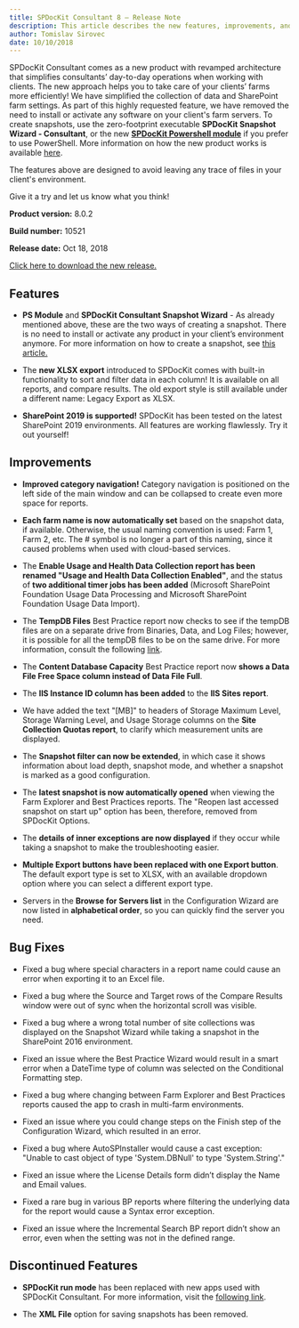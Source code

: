 ```yaml
---
title: SPDocKit Consultant 8 — Release Note
description: This article describes the new features, improvements, and bug fixes that are delivered in SPDocKit Consultant 8. 
author: Tomislav Sirovec
date: 10/10/2018
---
```


SPDocKit Consultant comes as a new product with revamped architecture that simplifies consultants’ day-to-day operations when working with clients. The new approach helps you to take care of your clients’ farms more efficiently! We have simplified the collection of data and SharePoint farm settings. As part of this highly requested feature, we have removed the need to install or activate any software on your client's farm servers. To create snapshots, use the zero-footprint executable __SPDocKit Snapshot Wizard - Consultant__, or the new __[SPDocKit Powershell module](https://www.powershellgallery.com/packages/SysKit.SPDocKit.PS)__ if you prefer to use PowerShell. More information on how the new product works is available [here](#internal/how-to/create-snapshot).

The features above are designed to avoid leaving any trace of files in your client's environment.

Give it a try and let us know what you think! 

__Product version:__ 8.0.2 

__Build number:__ 10521 

__Release date:__ Oct 18, 2018 

[Click here to download the new release.](https://www.syskit.com/products/spdockit/download/)


## Features

* __PS Module__ and __SPDocKit Consultant Snapshot Wizard__ - As already mentioned above, these are the two ways of creating a snapshot. There is no need to install or activate any product in your client’s environment anymore. For more information on how to create a snapshot, see [this article.](#internal/how-to/create-snapshot)


* The __new XLSX export__ introduced to SPDocKit comes with built-in functionality to sort and filter data in each column! It is available on all reports, and compare results. The old export style is still available under a different name: Legacy Export as XLSX.

* __SharePoint 2019 is supported!__ SPDocKit has been tested on the latest SharePoint 2019 environments. All features are working flawlessly. Try it out yourself!

## Improvements

* __Improved category navigation!__ Category navigation is positioned on the left side of the main window and can be collapsed to create even more space for reports.

* __Each farm name is now automatically set__ based on the snapshot data, if available. Otherwise, the usual naming convention is used: Farm 1, Farm 2, etc. The # symbol is no longer a part of this naming, since it caused problems when used with cloud-based services.

* The __Enable Usage and Health Data Collection report has been renamed "Usage and Health Data Collection Enabled"__, and the status of __two additional timer jobs has been added__ (Microsoft SharePoint Foundation Usage Data Processing and Microsoft SharePoint Foundation Usage Data Import).

* The __TempDB Files__ Best Practice report now checks to see if the tempDB files are on a separate drive from Binaries, Data, and Log Files; however, it is possible for all the tempDB files to be on the same drive. For more information, consult the following [link](https://docs.syskit.com/bp/v1/databases/tempdb/files/). 

* The __Content Database Capacity__ Best Practice report now __shows a Data File Free Space column instead of Data File Full__.

* The __IIS Instance ID column has been added__ to the __IIS Sites report__.

* We have added the text "[MB]" to headers of Storage Maximum Level, Storage Warning Level, and Usage Storage columns on the __Site Collection Quotas report__, to clarify which measurement units are displayed.

* The __Snapshot filter can now be extended__, in which case it shows information about load depth, snapshot mode, and whether a snapshot is marked as a good configuration.

* The __latest snapshot is now automatically opened__ when viewing the Farm Explorer and Best Practices reports. The "Reopen last accessed snapshot on start up" option has been, therefore, removed from SPDocKit Options. 

* The __details of inner exceptions are now displayed__ if they occur while taking a snapshot to make the troubleshooting easier.

* __Multiple Export buttons have been replaced with one Export button__. The default export type is set to XLSX, with an available dropdown option where you can select a different export type. 

* Servers in the __Browse for Servers list__ in the Configuration Wizard are now listed in __alphabetical order__, so you can quickly find the server you need.


## Bug Fixes

* Fixed a bug where special characters in a report name could cause an error when exporting it to an Excel file. 

* Fixed a bug where the Source and Target rows of the Compare Results window were out of sync when the horizontal scroll was visible.

* Fixed a bug where a wrong total number of site collections was displayed on the Snapshot Wizard while taking a snapshot in the SharePoint 2016 environment.

* Fixed an issue where the Best Practice Wizard would result in a smart error when a DateTime type of column was selected on the Conditional Formatting step.

* Fixed a bug where changing between Farm Explorer and Best Practices reports caused the app to crash in multi-farm environments. 

* Fixed an issue where you could change steps on the Finish step of the Configuration Wizard, which resulted in an error. 

* Fixed a bug where AutoSPInstaller would cause a cast exception: "Unable to cast object of type 'System.DBNull' to type 'System.String'."

* Fixed an issue where the License Details form didn’t display the Name and Email values.

* Fixed a rare bug in various BP reports where filtering the underlying data for the report would cause a Syntax error exception.

* Fixed an issue where the Incremental Search BP report didn’t show an error, even when the setting was not in the defined range.  


## Discontinued Features

* __SPDocKit run mode__ has been replaced with new apps used with SPDocKit Consultant.
For more information, visit the [following link](#internal/how-to/create-snapshot).

* The __XML File__ option for saving snapshots has been removed.